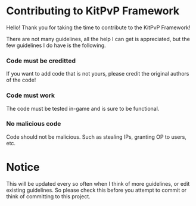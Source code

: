 # Contributing to KitPvP Framework

Hello! Thank you for taking the time to contribute to the KitPvP Framework!

There are not many guidelines, all the help I can get is appreciated, but the few guidelines I do have is the following.

### Code must be creditted

If you want to add code that is not yours, please credit the original authors of the code!

### Code must work

The code must be tested in-game and is sure to be functional.

### No malicious code

Code should not be malicious. Such as stealing IPs, granting OP to users, etc.

# Notice

This will be updated every so often when I think of more guidelines, or edit existing guidelines. So please check this
before you attempt to commit or think of committing to this project.
